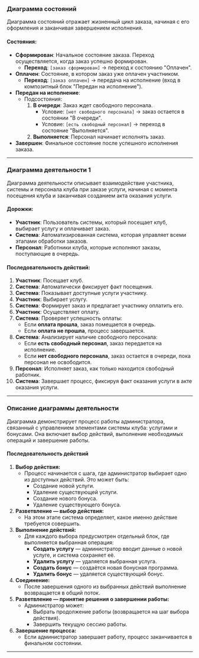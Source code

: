 ### Диаграмма состояний

Диаграмма состояний отражает жизненный цикл заказа, начиная с его оформления и заканчивая завершением исполнения.

#### Состояния:

- **Сформирован**: Начальное состояние заказа. Переход осуществляется, когда заказ успешно формирован.
    - **Переход**: `[заказ сформирован]` → переход к состоянию "Оплачен".
- **Оплачен**: Состояние, в котором заказ уже оплачен участником.
    - **Переход**: `[заказ оплачен]` → передача на исполнение (вход в композитный блок "Передан на исполнение").
- **Передан на исполнение**:
    - Подсостояния:
        1. **В очереди**: Заказ ждет свободного персонала.
            - Условие: `[нет свободного персонала]` → заказ остается в состоянии "В очереди".
            - Условие: `[есть свободный персонал]` → переход в состояние "Выполняется".
        2. **Выполняется**: Персонал начинает исполнять заказ.
- **Завершен**: Финальное состояние после успешного исполнения заказа.

---

### Диаграмма деятельности 1

Диаграмма деятельности описывает взаимодействие участника, системы и персонала клуба при заказе услуги, начиная с момента посещения клуба и заканчивая созданием акта оказания услуги.

#### Дорожки:

- **Участник**: Пользователь системы, который посещает клуб, выбирает услугу и оплачивает заказ.
- **Система**: Автоматизированная система, которая управляет всеми этапами обработки заказов.
- **Персонал**: Работники клуба, которые исполняют заказы, поступающие в очередь.

#### Последовательность действий:

1. **Участник**: Посещает клуб.
1. **Система**:  Автоматически фиксирует факт посещения.
1. **Система**: Показывает доступные услуги участнику.
1. **Участник**: Выбирает услугу.
1. **Система**: Формирует заказ и предлагает участнику оплатить его.
1. **Участник**: Осуществляет оплату.
1. **Система**: Проверяет успешность оплаты:
    - Если **оплата прошла**, заказ помещается в очередь.
    - Если **оплата не прошла**, процесс завершается.
1. **Система**: Анализирует наличие свободного персонала:
    - Если **есть свободный персонал**, заказ передается на исполнение.
    - Если **нет свободного персонала**, заказ остается в очереди, пока персонал не освободится.
1. **Персонал**: Исполняет заказ, как только находится свободный работник.
1. **Система**: Завершает процесс, фиксируя факт оказания услуги в акте оказания услуги.

---

### Описание диаграммы деятельности

Диаграмма демонстрирует процесс работы администратора, связанный с управлением элементами системы клуба: услугами и бонусами. Она включает выбор действий, выполнение необходимых операций и завершение работы.

#### Последовательность действий

1. **Выбор действия:**
    - Процесс начинается с шага, где администратор выбирает одно из доступных действий. Это может быть:
        - Создание новой услуги.
        - Удаление существующей услуги.
        - Создание нового бонуса.
        - Удаление существующего бонуса.
2. **Разветвление — выбор действия:**
    - На этом этапе система определяет, какое именно действие требуется совершить.
3. **Выполнение действий:**
    - Для каждого выбора предусмотрен отдельный блок, где выполняется выбранная операция:
        - **Создать услугу** — администратор вводит данные о новой услуге, и система сохраняет её.
        - **Удалить услугу** — удаляется выбранная услуга.
        - **Создать бонус** — создаётся новая бонусная программа.
        - **Удалить бонус** — удаляется существующий бонус.
4. **Соединение:**
    - После завершения одного из выбранных действий выполнение возвращается в общий поток.
5. **Разветвление — принятие решения о завершении работы:**
    - Администратор может:
        - Выбрать продолжение работы (возвращается на шаг выбора действия).
        - Завершить текущую сессию работы.
6. **Завершение процесса:**
    - Если администратор завершает работу, процесс заканчивается в финальном состоянии.

  ---
